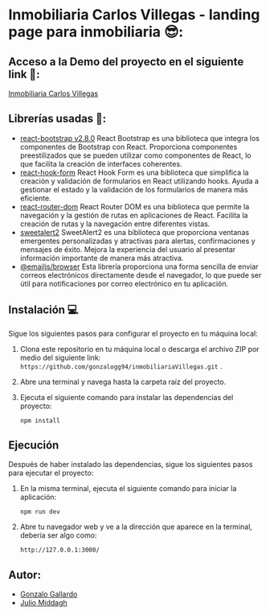 # Inmobiliaria Carlos Villegas - landing page para inmobiliaria  😎:


## Acceso a la Demo del proyecto en el siguiente link 👀:

[Inmobiliaria Carlos Villegas](https://inmobiliariavillegas.netlify.app/)

## Librerías usadas 📁:

- [react-bootstrap v2.8.0](https://react-bootstrap.netlify.app/)
React Bootstrap es una biblioteca que integra los componentes de Bootstrap con React. Proporciona componentes preestilizados que se pueden utilizar como componentes de React, lo que facilita la creación de interfaces coherentes.
- [react-hook-form](https://www.react-hook-form.com/)
React Hook Form es una biblioteca que simplifica la creación y validación de formularios en React utilizando hooks. Ayuda a gestionar el estado y la validación de los formularios de manera más eficiente.
- [react-router-dom](https://reactrouter.com/)
React Router DOM es una biblioteca que permite la navegación y la gestión de rutas en aplicaciones de React. Facilita la creación de rutas y la navegación entre diferentes vistas.
- [sweetalert2](https://sweetalert2.github.io/)
SweetAlert2 es una biblioteca que proporciona ventanas emergentes personalizadas y atractivas para alertas, confirmaciones y mensajes de éxito. Mejora la experiencia del usuario al presentar información importante de manera más atractiva.
- [@emailjs/browser](https://www.emailjs.com/)
Esta librería proporciona una forma sencilla de enviar correos electrónicos directamente desde el navegador, lo que puede ser útil para notificaciones por correo electrónico en tu aplicación.


## Instalación 💻

Sigue los siguientes pasos para configurar el proyecto en tu máquina local:

1. Clona este repositorio en tu máquina local o descarga el archivo ZIP por medio del siguiente link: `https://github.com/gonzalogg94/inmobiliariaVillegas.git` .
2. Abre una terminal y navega hasta la carpeta raíz del proyecto.
3. Ejecuta el siguiente comando para instalar las dependencias del proyecto:

    ```
    npm install
    ```

## Ejecución

Después de haber instalado las dependencias, sigue los siguientes pasos para ejecutar el proyecto:

1. En la misma terminal, ejecuta el siguiente comando para iniciar la aplicación:

    ```
    npm run dev
    ```

2. Abre tu navegador web y ve a la dirección que aparece en la terminal, deberia ser algo como:
    ```
    http://127.0.0.1:3000/
    ```


## Autor:
- [Gonzalo Gallardo](https://github.com/gonzalogg94)
- [Julio Middagh](https://github.com/Middagh)